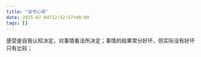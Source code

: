 ```yaml
---
title: "读书心得"
date: 2025-07-04T12:52:57+08:00
tags: []
---
```


感受是自我认知决定，对事情看法所决定；事情的结果常分好坏，但实际没有好坏只有比较；

